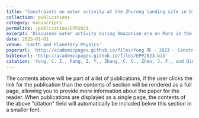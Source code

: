 ```yaml
---
title: "Constraints on water activity at the Zhurong landing site in Utopia Planitia, Mars"
collection: publications
category: manuscripts
permalink: /publication/EPP2023
excerpt: 'Discussed water activity during Amazonian era on Mars in the specific region of Tianwen-1 landing site in Utopia Planitia.'
date: 2023-01-01
venue: 'Earth and Planetary Physics'
paperurl: 'http://academicpages.github.io/files/Yong 等 - 2023 - Constraints on water activity at the Zhurong landi.pdf'
bibtexurl: 'http://academicpages.github.io/files/EPP2023.bib'
citation: 'Yong, C. Z., Fang, Z. Y., Zhang, C. C., Zhen, J. F., and Qin, L. P. (2023). Constraints on water activity at the Zhurong landing site in Utopia Planitia, Mars. <i>Earth Planet. Phys.</i>, 7(3), 356–370. DOI:  [10.26464/epp2023036](http://dx.doi.org/10.26464/epp2023036)'
---
```


The contents above will be part of a list of publications, if the user clicks the link for the publication than the contents of section will be rendered as a full page, allowing you to provide more information about the paper for the reader. When publications are displayed as a single page, the contents of the above "citation" field will automatically be included below this section in a smaller font.
